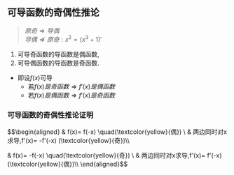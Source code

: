 ## 可导函数的奇偶性推论
> $原奇\Rightarrow 导偶$  
> $导偶 \nRightarrow 原奇: x^2=(x^3+1)'$

1. 可导奇函数的导函数是偶函数,
2. 可导偶函数的导函数是奇函数.
- 即设$f(x)$可导
    * 若$f(x)是奇函数 \Rightarrow f'(x)是偶函数$ 
    * 若$f(x)是偶函数 \Rightarrow f'(x)是奇函数$

### 可导函数的奇偶性推论证明
$$\begin{aligned}
& f(x)= f(-x) \quad(\textcolor{yellow}{偶}) \\
& 两边同时对x求导,f'(x)= -f'(-x) (\textcolor{yellow}{奇})\\\\

& f(x)= -f(-x) \quad(\textcolor{yellow}{奇}) \\
& 两边同时对x求导,f'(x)= f'(-x) (\textcolor{yellow}{偶})\\\\
\end{aligned}$$
